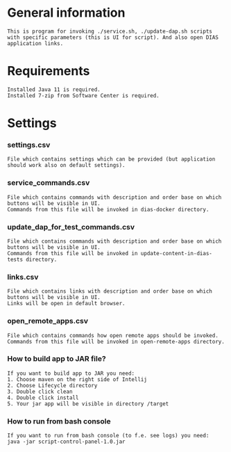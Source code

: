 # General information
```text
This is program for invoking ./service.sh, ./update-dap.sh scripts with specific parameters (this is UI for script). And also open DIAS application links.
```
# Requirements
```text
Installed Java 11 is required.
Installed 7-zip from Software Center is required.
```
# Settings
### settings.csv
```text
File which contains settings which can be provided (but application should work also on default settings).
```
### service_commands.csv
```text
File which contains commands with description and order base on which buttons will be visible in UI.
Commands from this file will be invoked in dias-docker directory.
```
### update_dap_for_test_commands.csv
```text
File which contains commands with description and order base on which buttons will be visible in UI.
Commands from this file will be invoked in update-content-in-dias-tests directory.
```
### links.csv
```text
File which contains links with description and order base on which buttons will be visible in UI.
Links will be open in default browser.
```

### open_remote_apps.csv
```text
File which contains commands how open remote apps should be invoked.
Commands from this file will be invoked in open-remote-apps directory.
```

### How to build app to JAR file?
```text
If you want to build app to JAR you need:
1. Choose maven on the right side of Intellij
2. Choose Lifecycle directory
3. Double click clean
4. Double click install
5. Your jar app will be visible in directory /target
```

### How to run from bash console
```text
If you want to run from bash console (to f.e. see logs) you need:
java -jar script-control-panel-1.0.jar
```